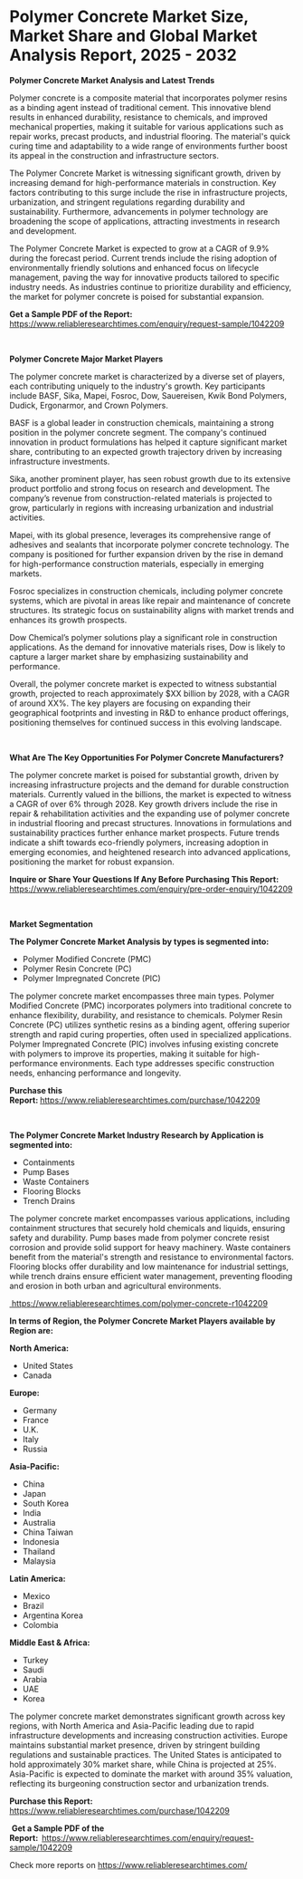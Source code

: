 <p><h1>Polymer Concrete Market Size, Market Share and Global Market Analysis Report, 2025 - 2032</h1></p><p><strong>Polymer Concrete Market Analysis and Latest Trends</strong></p>
<p><p>Polymer concrete is a composite material that incorporates polymer resins as a binding agent instead of traditional cement. This innovative blend results in enhanced durability, resistance to chemicals, and improved mechanical properties, making it suitable for various applications such as repair works, precast products, and industrial flooring. The material's quick curing time and adaptability to a wide range of environments further boost its appeal in the construction and infrastructure sectors.</p><p>The Polymer Concrete Market is witnessing significant growth, driven by increasing demand for high-performance materials in construction. Key factors contributing to this surge include the rise in infrastructure projects, urbanization, and stringent regulations regarding durability and sustainability. Furthermore, advancements in polymer technology are broadening the scope of applications, attracting investments in research and development.</p><p>The Polymer Concrete Market is expected to grow at a CAGR of 9.9% during the forecast period. Current trends include the rising adoption of environmentally friendly solutions and enhanced focus on lifecycle management, paving the way for innovative products tailored to specific industry needs. As industries continue to prioritize durability and efficiency, the market for polymer concrete is poised for substantial expansion.</p></p>
<p><strong>Get a Sample PDF of the Report:&nbsp;</strong> <a href="https://www.reliableresearchtimes.com/enquiry/request-sample/1042209?utm_campaign=2263&utm_medium=2&utm_source=Github&utm_content=ia&utm_term=31032025&utm_id=polymer-concrete">https://www.reliableresearchtimes.com/enquiry/request-sample/1042209</a></p>
<p>&nbsp;</p>
<p><strong>Polymer Concrete Major Market Players</strong></p>
<p><p>The polymer concrete market is characterized by a diverse set of players, each contributing uniquely to the industry's growth. Key participants include BASF, Sika, Mapei, Fosroc, Dow, Sauereisen, Kwik Bond Polymers, Dudick, Ergonarmor, and Crown Polymers. </p><p>BASF is a global leader in construction chemicals, maintaining a strong position in the polymer concrete segment. The company's continued innovation in product formulations has helped it capture significant market share, contributing to an expected growth trajectory driven by increasing infrastructure investments.</p><p>Sika, another prominent player, has seen robust growth due to its extensive product portfolio and strong focus on research and development. The company’s revenue from construction-related materials is projected to grow, particularly in regions with increasing urbanization and industrial activities.</p><p>Mapei, with its global presence, leverages its comprehensive range of adhesives and sealants that incorporate polymer concrete technology. The company is positioned for further expansion driven by the rise in demand for high-performance construction materials, especially in emerging markets.</p><p>Fosroc specializes in construction chemicals, including polymer concrete systems, which are pivotal in areas like repair and maintenance of concrete structures. Its strategic focus on sustainability aligns with market trends and enhances its growth prospects.</p><p>Dow Chemical’s polymer solutions play a significant role in construction applications. As the demand for innovative materials rises, Dow is likely to capture a larger market share by emphasizing sustainability and performance.</p><p>Overall, the polymer concrete market is expected to witness substantial growth, projected to reach approximately $XX billion by 2028, with a CAGR of around XX%. The key players are focusing on expanding their geographical footprints and investing in R&D to enhance product offerings, positioning themselves for continued success in this evolving landscape.</p></p>
<p>&nbsp;</p>
<p><strong>What Are The Key Opportunities For Polymer Concrete Manufacturers?</strong></p>
<p><p>The polymer concrete market is poised for substantial growth, driven by increasing infrastructure projects and the demand for durable construction materials. Currently valued in the billions, the market is expected to witness a CAGR of over 6% through 2028. Key growth drivers include the rise in repair & rehabilitation activities and the expanding use of polymer concrete in industrial flooring and precast structures. Innovations in formulations and sustainability practices further enhance market prospects. Future trends indicate a shift towards eco-friendly polymers, increasing adoption in emerging economies, and heightened research into advanced applications, positioning the market for robust expansion.</p></p>
<p><strong>Inquire or Share Your Questions If Any Before Purchasing This Report:</strong> <a href="https://www.reliableresearchtimes.com/enquiry/pre-order-enquiry/1042209?utm_campaign=2263&utm_medium=2&utm_source=Github&utm_content=ia&utm_term=31032025&utm_id=polymer-concrete">https://www.reliableresearchtimes.com/enquiry/pre-order-enquiry/1042209</a></p>
<p>&nbsp;</p>
<p><strong>Market Segmentation</strong></p>
<p><strong>The Polymer Concrete Market Analysis by types is segmented into:</strong></p>
<p><ul><li>Polymer Modified Concrete (PMC)</li><li>Polymer Resin Concrete (PC)</li><li>Polymer Impregnated Concrete (PIC)</li></ul></p>
<p><p>The polymer concrete market encompasses three main types. Polymer Modified Concrete (PMC) incorporates polymers into traditional concrete to enhance flexibility, durability, and resistance to chemicals. Polymer Resin Concrete (PC) utilizes synthetic resins as a binding agent, offering superior strength and rapid curing properties, often used in specialized applications. Polymer Impregnated Concrete (PIC) involves infusing existing concrete with polymers to improve its properties, making it suitable for high-performance environments. Each type addresses specific construction needs, enhancing performance and longevity.</p></p>
<p><strong>Purchase this Report:&nbsp;</strong><a href="https://www.reliableresearchtimes.com/purchase/1042209?utm_campaign=2263&utm_medium=2&utm_source=Github&utm_content=ia&utm_term=31032025&utm_id=polymer-concrete">https://www.reliableresearchtimes.com/purchase/1042209</a></p>
<p>&nbsp;</p>
<p><strong>The Polymer Concrete Market Industry Research by Application is segmented into:</strong></p>
<p><ul><li>Containments</li><li>Pump Bases</li><li>Waste Containers</li><li>Flooring Blocks</li><li>Trench Drains</li></ul></p>
<p><p>The polymer concrete market encompasses various applications, including containment structures that securely hold chemicals and liquids, ensuring safety and durability. Pump bases made from polymer concrete resist corrosion and provide solid support for heavy machinery. Waste containers benefit from the material's strength and resistance to environmental factors. Flooring blocks offer durability and low maintenance for industrial settings, while trench drains ensure efficient water management, preventing flooding and erosion in both urban and agricultural environments.</p></p>
<p><a href="https://www.reliableresearchtimes.com/polymer-concrete-r1042209?utm_campaign=2263&utm_medium=2&utm_source=Github&utm_content=ia&utm_term=31032025&utm_id=polymer-concrete">&nbsp;https://www.reliableresearchtimes.com/polymer-concrete-r1042209</a></p>
<p><strong>In terms of Region, the Polymer Concrete Market Players available by Region are:</strong></p>
<p>
    <p> <strong> North America: </strong>
        <ul>
            <li>United States</li>
            <li>Canada</li>
        </ul>
        </p> 
    <p> <strong> Europe: </strong>
        <ul>
            <li>Germany</li>
            <li>France</li>
            <li>U.K.</li>
            <li>Italy</li>
            <li>Russia</li>
        </ul>
        </p> 
    <p> <strong> Asia-Pacific: </strong>
        <ul>
            <li>China</li>
            <li>Japan</li>
            <li>South Korea</li>
            <li>India</li>
            <li>Australia</li>
            <li>China Taiwan</li>
            <li>Indonesia</li>
            <li>Thailand</li>
            <li>Malaysia</li>
        </ul>
        </p> 
    <p> <strong> Latin America: </strong>
        <ul>
            <li>Mexico</li>
            <li>Brazil</li>
            <li>Argentina Korea</li>
            <li>Colombia</li>
        </ul>
        </p> 
    <p> <strong> Middle East & Africa: </strong>
        <ul>
            <li>Turkey</li>
            <li>Saudi</li>
            <li>Arabia</li>
            <li>UAE</li>
            <li>Korea</li>
        </ul>
    </p>
    </p>
<p><p>The polymer concrete market demonstrates significant growth across key regions, with North America and Asia-Pacific leading due to rapid infrastructure developments and increasing construction activities. Europe maintains substantial market presence, driven by stringent building regulations and sustainable practices. The United States is anticipated to hold approximately 30% market share, while China is projected at 25%. Asia-Pacific is expected to dominate the market with around 35% valuation, reflecting its burgeoning construction sector and urbanization trends.</p></p>
<p><strong>Purchase this Report: </strong><a href="https://www.reliableresearchtimes.com/purchase/1042209?utm_campaign=2263&utm_medium=2&utm_source=Github&utm_content=ia&utm_term=31032025&utm_id=polymer-concrete">https://www.reliableresearchtimes.com/purchase/1042209</a></p>
<p>&nbsp;<strong>Get a Sample PDF of the Report:&nbsp;&nbsp;</strong><a href="https://www.reliableresearchtimes.com/enquiry/request-sample/1042209?utm_campaign=2263&utm_medium=2&utm_source=Github&utm_content=ia&utm_term=31032025&utm_id=polymer-concrete">https://www.reliableresearchtimes.com/enquiry/request-sample/1042209</a></p>
<p><strong></strong></p>
<p>Check more reports on <a href="https://www.reliableresearchtimes.com/?utm_campaign=2263&utm_medium=2&utm_source=Github&utm_content=ia&utm_term=31032025&utm_id=polymer-concrete">https://www.reliableresearchtimes.com/</a></p>